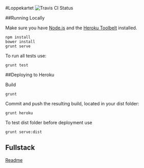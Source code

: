 #Loppekartet
![Travis CI Status](https://travis-ci.org/ElinorCrew/loppemarked.svg)

##Running Locally

Make sure you have [Node.js](http://nodejs.org/) and the [Heroku Toolbelt](https://toolbelt.heroku.com/) installed.

    npm install
    bower install
    grunt serve


To run all tests use:
    
    grunt test 


##Deploying to Heroku

Build

    grunt

Commit and push the resulting build, located in your dist folder:

    grunt heroku

To test dist folder before deployment use

    grunt serve:dist


## Fullstack

[Readme](https://github.com/DaftMonk/generator-angular-fullstack/blob/master/readme.md)

